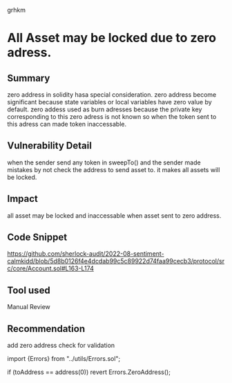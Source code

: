 grhkm
# All Asset may be locked due to zero adress.

## Summary

zero address in solidity hasa special consideration. zero address become significant because state variables or local variables have zero value by default. zero addess used as burn adresses because the private key corresponding to this zero adress is not known so when the token sent to this adress can made token inaccessable.

## Vulnerability Detail

when the sender send any token in sweepTo() and the sender made mistakes by not check the address to send asset to. it makes all assets will be locked.

## Impact

all asset may be locked and inaccessable when asset sent to zero address.

## Code Snippet

https://github.com/sherlock-audit/2022-08-sentiment-calmkidd/blob/5d8b0126f4e4dcdab99c5c89922d74faa99cecb3/protocol/src/core/Account.sol#L163-L174

## Tool used

Manual Review

## Recommendation
add zero address check for validation

import {Errors} from "../utils/Errors.sol";

if (toAddress == address(0)) revert Errors.ZeroAddress();
